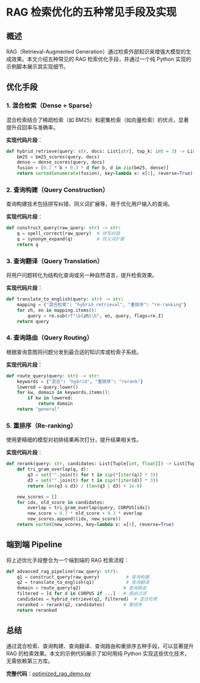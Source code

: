# RAG 检索优化的五种常见手段及实现

## 概述
RAG（Retrieval-Augmented Generation）通过检索外部知识来增强大模型的生成效果。本文介绍五种常见的 RAG 检索优化手段，并通过一个纯 Python 实现的示例脚本展示其实现细节。

## 优化手段

### 1. 混合检索（Dense + Sparse）
混合检索结合了稀疏检索（如 BM25）和密集检索（如向量检索）的优点，显著提升召回率与准确率。

**实现代码片段**：
```python
def hybrid_retrieve(query: str, docs: List[str], top_k: int = 3) -> List[Tuple[int, float]]:
    bm25 = bm25_scores(query, docs)
    dense = dense_scores(query, docs)
    fusion = [0.7 * b + 0.3 * d for b, d in zip(bm25, dense)]
    return sorted(enumerate(fusion), key=lambda x: x[1], reverse=True)[:top_k]
```

### 2. 查询构建（Query Construction）
查询构建技术包括拼写纠错、同义词扩展等，用于优化用户输入的查询。

**实现代码片段**：
```python
def construct_query(raw_query: str) -> str:
    q = spell_correct(raw_query)  # 拼写纠错
    q = synonym_expand(q)         # 同义词扩展
    return q
```

### 3. 查询翻译（Query Translation）
将用户问题转化为结构化查询或另一种自然语言，提升检索效果。

**实现代码片段**：
```python
def translate_to_english(query: str) -> str:
    mapping = {"混合检索": "hybrid retrieval", "重排序": "re-ranking"}
    for zh, en in mapping.items():
        query = re.sub(rf"\b{zh}\b", en, query, flags=re.I)
    return query
```

### 4. 查询路由（Query Routing）
根据查询意图将问题分发到最合适的知识库或检索子系统。

**实现代码片段**：
```python
def route_query(query: str) -> str:
    keywords = {"混合": "hybrid", "重排序": "rerank"}
    lowered = query.lower()
    for kw, domain in keywords.items():
        if kw in lowered:
            return domain
    return "general"
```

### 5. 重排序（Re-ranking）
使用更精细的模型对初排结果再次打分，提升结果相关性。

**实现代码片段**：
```python
def rerank(query: str, candidates: List[Tuple[int, float]]) -> List[Tuple[int, float]]:
    def tri_gram_overlap(q, d):
        q3 = set("".join(t) for t in zip(*[iter(q)] * 3))
        d3 = set("".join(t) for t in zip(*[iter(d)] * 3))
        return len(q3 & d3) / (len(q3 | d3) + 1e-8)

    new_scores = []
    for idx, old_score in candidates:
        overlap = tri_gram_overlap(query, CORPUS[idx])
        new_score = 0.7 * old_score + 0.3 * overlap
        new_scores.append((idx, new_score))
    return sorted(new_scores, key=lambda x: x[1], reverse=True)
```

## 端到端 Pipeline
将上述优化手段整合为一个端到端的 RAG 检索流程：

```python
def advanced_rag_pipeline(raw_query: str):
    q1 = construct_query(raw_query)          # 查询构建
    q2 = translate_to_english(q1)            # 查询翻译
    domain = route_query(q2)                # 查询路由
    filtered = [d for d in CORPUS if ...]   # 路由过滤
    candidates = hybrid_retrieve(q2, filtered)  # 混合检索
    reranked = rerank(q2, candidates)       # 重排序
    return reranked
```

## 总结
通过混合检索、查询构建、查询翻译、查询路由和重排序五种手段，可以显著提升 RAG 的检索效果。本文的示例代码展示了如何用纯 Python 实现这些优化技术，无需依赖第三方库。

**完整代码**：[optimized_rag_demo.py](optimized_rag_demo.py)